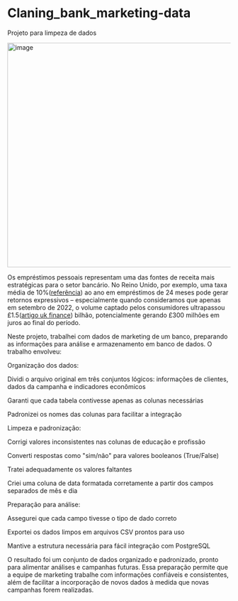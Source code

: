 # Claning_bank_marketing-data
Projeto para limpeza de dados

<img width="773" height="505" alt="image" src="https://github.com/user-attachments/assets/9b9990ca-02ed-49be-89a3-a14675a02d53" />

Os empréstimos pessoais representam uma das fontes de receita mais estratégicas para o setor bancário. No Reino Unido, por exemplo, uma taxa média de 10%([referência](https://www.experian.com/blogs/ask-experian/whats-a-good-interest-rate-for-a-personal-loan/)) ao ano em empréstimos de 24 meses pode gerar retornos expressivos – especialmente quando consideramos que apenas em setembro de 2022, o volume captado pelos consumidores ultrapassou £1.5([artigo uk finance](https://www.ukfinance.org.uk/system/files/2022-12/Household%20Finance%20Review%202022%20Q3-%20Final.pdf)) bilhão, potencialmente gerando £300 milhões em juros ao final do período.

Neste projeto, trabalhei com dados de marketing de um banco, preparando as informações para análise e armazenamento em banco de dados. O trabalho envolveu:

Organização dos dados:

Dividi o arquivo original em três conjuntos lógicos: informações de clientes, dados da campanha e indicadores econômicos

Garanti que cada tabela contivesse apenas as colunas necessárias

Padronizei os nomes das colunas para facilitar a integração

Limpeza e padronização:

Corrigi valores inconsistentes nas colunas de educação e profissão

Converti respostas como "sim/não" para valores booleanos (True/False)

Tratei adequadamente os valores faltantes

Criei uma coluna de data formatada corretamente a partir dos campos separados de mês e dia

Preparação para análise:

Assegurei que cada campo tivesse o tipo de dado correto

Exportei os dados limpos em arquivos CSV prontos para uso

Mantive a estrutura necessária para fácil integração com PostgreSQL

O resultado foi um conjunto de dados organizado e padronizado, pronto para alimentar análises e campanhas futuras. Essa preparação permite que a equipe de marketing trabalhe com informações confiáveis e consistentes, além de facilitar a incorporação de novos dados à medida que novas campanhas forem realizadas.

